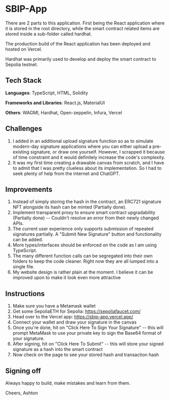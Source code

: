 # SBIP-App

There are 2 parts to this application. First being the React application where it is stored in the root directory, while the smart contract related items are stored inside a sub-folder called hardhat.

The production build of the React application has been deployed and hosted on Vercel.

Hardhat was primarily used to develop and deploy the smart contract to Sepolia testnet.

## Tech Stack
**Languages**: TypeScript, HTML, Solidity

**Frameworks and Libraries**: React.js, MaterialUI

**Others**: WAGMI, Hardhat, Open-zeppelin, Infura, Vercel


## Challenges

  1) I added in an additional upload signature function so as to simulate modern-day signature applications where you can either upload a pre-existing signature, or draw one yourself. However, I scrapped it because of time constraint and it would definitely increase the code's complexity.
  2) It was my first time creating a drawable canvas from scratch, and I have to admit that I was pretty clueless about its implementation. So I had to seek plenty of help from the internet and ChatGPT.
  
## Improvements

  1) Instead of simply storing the hash in the contract, an ERC721 signature NFT alongside its hash can be minted (Partially done).
  2) Implement transparent proxy to ensure smart contract upgradability (Partially done) -- Couldn't resolve an error from their newly changed APIs.
  3) The current user experience only supports submission of repeated signatures partially. A "Submit New Signature" button and functionality can be added.
  4) More types/interfaces should be enforced on the code as I am using TypeScript.
  5) The many different function calls can be segregated into their own folders to keep the code cleaner. Right now they are all lumped into a single file.
  6) My website design is rather plain at the moment. I believe it can be improved upon to make it look even more attractive


## Instructions
  1) Make sure you have a Metamask wallet 
  2) Get some SepoliaETH for Sepolia: https://sepoliafaucet.com/
  3) Head over to the Vercel app: https://sbip-app.vercel.app/
  4) Connect your wallet and draw your signature in the canvas
  5) Once you're done, hit on "Click Here To Sign Your Signature" -- this will prompt MetaMask to use your private key to sign the Base64 format of your signature.
  6) After signing, hit on "Click Here To Submit" -- this will store your signed signature as a hash into the smart contract
  7) Now check on the page to see your stored hash and transaction hash


## Signing off

Always happy to build, make mistakes and learn from them.

Cheers,
Ashton
